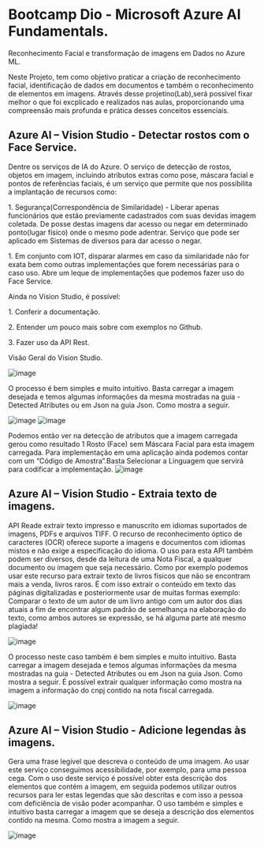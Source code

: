 # Bootcamp Dio - Microsoft Azure AI Fundamentals.
Reconhecimento Facial e transformação de imagens em Dados no Azure ML.

Neste Projeto, tem como objetivo praticar a criação de reconhecimento facial, identificação de dados em documentos e também o reconhecimento de elementos em imagens. Através desse projetino(Lab),será possível fixar melhor o que foi excplicado e realizados nas aulas, proporcionando uma compreensão mais profunda e prática desses conceitos essenciais.


## Azure AI – Vision Studio - Detectar rostos com o Face Service.
<p>Dentre os serviços de IA do Azure. O serviço de detecção de rostos, objetos em imagem, incluindo atributos extras como pose, máscara facial e pontos de referências faciais, é um serviço que permite que nos possibilita a implantação de recursos como:</p>
      <p>1. Segurança(Correspondência de Similaridade) - Liberar apenas funcionários que estão previamente cadastrados com suas devidas imagem coletada. De posse destas imagens dar acesso ou negar em determinado ponto(lugar físico) onde o mesmo pode adentrar. Serviço que pode ser aplicado em Sistemas de diversos para dar acesso o negar.</p>
      <p>1. Em conjunto com IOT, disparar alarmes em caso da similaridade não for exata bem como outras implementações que forem necessárias para o caso uso. Abre um leque de implementações que podemos fazer uso do Face Service.</p>
<p>Ainda no Vision Studio, é possível:</p>
      <p> 1. Conferir a documentação.</p>
      <p> 2. Entender um pouco mais sobre com exemplos no Github.</p>
      <p> 3. Fazer uso da API Rest.</p>
Visão Geral do Vision Studio.

![image](https://github.com/AdrianoProfileAdsCloud/Prj2-AI-900/assets/141897391/3dba686f-2986-4511-b780-5772774be89b)

O processo é bem simples e muito intuitivo. Basta carregar a imagem desejada e temos algumas informações da mesma mostradas na guia - Detected Atributes ou em Json na guia Json. Como mostra a seguir.

![image](https://github.com/AdrianoProfileAdsCloud/Prj2-AI-900/assets/141897391/14b71504-1bb0-4202-b9f4-3e2b4427806a)
![image](https://github.com/AdrianoProfileAdsCloud/Prj2-AI-900/assets/141897391/6a5ce446-6ecf-448d-9d99-2634aa4e6deb)

Podemos então ver na detecção de atributos que a imagem carregada gerou como resultado 1 Rosto (Face) sem Máscara Facial para esta imagem carregada.
Para implementação em uma aplicação ainda podemos contar com um “Código de Amostra”.Basta Selecionar a Linguagem que servirá para codificar a implementação.
![image](https://github.com/AdrianoProfileAdsCloud/Prj2-AI-900/assets/141897391/42dd987d-1c53-4769-92c1-a25079d9549f)

## Azure AI – Vision Studio - Extraia texto de imagens.

 API Reade extrair texto impresso e manuscrito em idiomas suportados de imagens, PDFs e arquivos TIFF. O recurso de reconhecimento óptico de caracteres (OCR) oferece suporte a imagens e documentos com idiomas mistos e não exige a especificação do idioma. 
 O uso para esta API também podem ser diversos, desde da leitura de uma Nota Fiscal, a qualquer documento ou imagem que seja necessário.
Como por exemplo podemos usar este recurso para extrair texto de livros físicos que não se encontram mais a venda, livros raros. É com isso extrair o conteúdo em texto das páginas digitalizadas e posteriormente usar de muitas formas exemplo: Comparar o texto de um autor de um livro antigo com um autor dos dias atuais a fim de encontrar algum padrão de semelhança na elaboração do texto, como ambos autores se expressão, se há alguma parte até mesmo plagiada!

![image](https://github.com/AdrianoProfileAdsCloud/Prj2-AI-900/assets/141897391/a9390bb4-3096-4360-a1e1-0cf737cfb8e1)

O processo neste caso também é bem simples e muito intuitivo. Basta carregar a imagem desejada e temos algumas informações da mesma mostradas na guia - Detected Atributes ou em Json na guia Json. Como mostra a seguir. É possível extrair qualquer informação como mostra na imagem a informação do cnpj contido na nota fiscal carregada.

![image](https://github.com/AdrianoProfileAdsCloud/Prj2-AI-900/assets/141897391/dae1a20c-0acd-4dc0-a789-e30cc80dcd91)

## Azure AI – Vision Studio - Adicione legendas às imagens.

Gera uma frase legível que descreva o conteúdo de uma imagem. Ao usar este serviço conseguimos acessibilidade, por exemplo, para uma pessoa cega. Com o uso deste serviço é possível obter esta descrição dos elementos que contém a imagem, em seguida podemos utilizar outros recursos para ler estas legendas que são descritas e com isso a pessoa com deficiência de visão poder acompanhar.
 O uso também e simples e intuitivo basta carregar a imagem que se deseja a descrição dos elementos contido na mesma. Como mostra a imagem a seguir.

 ![image](https://github.com/AdrianoProfileAdsCloud/Prj2-AI-900/assets/141897391/7188bfa8-8097-4fe5-8600-ac402f6ca67f)
